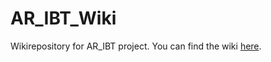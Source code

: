 # AR_IBT_Wiki
Wikirepository for AR_IBT project.
You can find the wiki [here](https://github.com/Innovatiehuis/AR_IBT_Wiki/wiki).
